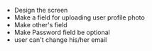 * Design the screen
* Make a field for uploading user profile photo
* Make other's field
* Make Password field be optional
* user can't change his/her email